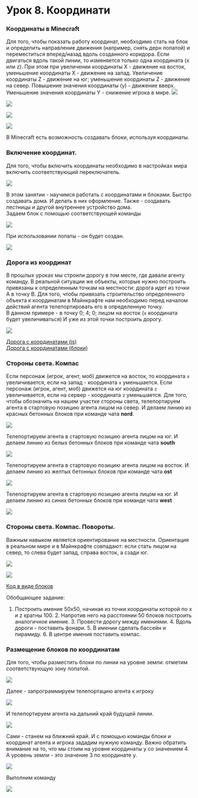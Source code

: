 # Урок 8. Координати

### Координаты в Minecraft

Для того, чтобы показать работу координат, необходимо стать на блок и определить направление движения \(например, снять дерн лопатой\) и переместиться вперед/назад вдоль созданного коридора. Если двигаться вдоль такой линии, то изменяется только одна координата \(x или z\). При этом при увеличении координаты X - движение на восток, уменьшение координаты X - движение на запад. Увеличение координаты Z - движение на юг; уменьшение координаты Z - движение на север. Повышение значения координаты \(y\) - движение вверх. Уменьшение значения координаты Y - снижение игрока в мире. ![](./img/coords1.jpg)  


![](../../.gitbook/assets/image%20%2859%29.png)

![](../../.gitbook/assets/image%20%2826%29.png)

![](../../.gitbook/assets/image%20%2828%29.png)

В Minecraft есть возможность создавать блоки, используя координаты.

### Включение координат.

Для того, чтобы включить координаты необходимо в настройках мира включить соответствующий переключатель. 

![](../../.gitbook/assets/image%20%2827%29.png)

В этом занятии - научимся работать с координатами и блоками. Быстро создавать дома. И делать в них оформление. Также - создавать лестницы и другой внутреннее устройство дома.  
Задаем блок с помощью соответствующей команды

![](../../.gitbook/assets/image%20%289%29.png)

При использовании лопаты - он будет создан.

![](../../.gitbook/assets/image%20%2868%29.png)

### Дорога из координат

В прошлых уроках мы строили дорогу в том месте, где давали агенту команду. В реальной ситуации же объекты, которые нужно построить привязаны к определенным точкам на местности: дорога идет из точки A в точку B. Для того, чтобы привязать строительство определенного объекта к координатам в Майнкрафте нам необходимо перед началом действий агента телепортировать его в определенную точку.  
В данном примере - в точку 0; 4; 0; лицом на восток \(`x` координата будет увеличиваться\) И уже из этой точки построить дорогу.

![](../../.gitbook/assets/image%20%2870%29.png)

[Дорога с координатами \(js\)](https://github.com/mikh-maksi/minecraft-code/blob/main/road_coors.js)  
[Дорога с координатами \(блоки\)](https://makecode.com/_7JtDhfYqXYyc)

### Стороны света. Компас

Если персонаж \(игрок, агент, моб\) движется на восток, то координата `x` увеличивается, если на запад - координата `x` уменьшается. Если персонаж \(игрок, агент, моб\) движется на юг координата `z` увеличивается, если на сервер - координата `z` уменьшается. Для того, чтобы обозначить на нашем участке стороны света, телепортируем агента в стартовую позицию агента лицом на север. И делаем линию из красных бетонных блоков при команде чата **nord**.

![](../../.gitbook/assets/image%20%2840%29.png)

Телепортируем агента в стартовую позицию агента лицом на юг. И делаем линию из белых бетонных блоков при команде чата **south**

![](../../.gitbook/assets/image%20%2865%29.png)

Телепортируем агента в стартовую позицию агента лицом на восток. И делаем линию из желтых бетонных блоков при команде чата **ost**

![](../../.gitbook/assets/image%20%2813%29.png)

Телепортируем агента в стартовую позицию агента лицом на юг. И делаем линию из синих бетонных блоков при команде чата **west**

![](../../.gitbook/assets/image%20%2867%29.png)

### Стороны света. Компас. Повороты.

Важным навыком является ориентирование на местности. Ориентация в реальном мире и в Майнкрафте совпадают: если стать лицом на север, то слева будет запад, справа восток, а сзади юг.

![](../../.gitbook/assets/image%20%2822%29.png)

![](../../.gitbook/assets/image%20%288%29.png)

[Код в виде блоков](https://makecode.com/_9xJegCi1fPzv)

Обобщающее задание:

1. Построить имение 50х50, начиная из точки координаты которой по x и z кратны 100. 2. Напротив него на расстоянии 50 блоков построить аналогичное имение. 3. Провести дорогу между имениями. 4. Вдоль дороги - поставить фонари. 5. В имении сделать бассейн и пирамиду. 6. В центре имения поставить компас.

### Размещение блоков по координатам

Для того, чтобы разместить блоки по линии на уровне земли: отметим соответствующую зону лопатой.

![](../../.gitbook/assets/image%20%2842%29.png)

Далее - запрограммируем телепортацию агента к игроку

![](../../.gitbook/assets/image%20%2861%29.png)

И телепортируем агента на дальний край будущей линии.

![](../../.gitbook/assets/image%20%2845%29.png)

Сами - станем на ближний край. И с помощью команды блоки и координат агента и игрока зададим нужную команду. Важно обратить внимание на то, что мы стоим на уровне координаты y со значением 4. А уровень земли - это значение 3 по координате y.

![](../../.gitbook/assets/image%20%287%29.png)

Выполним команду

![](../../.gitbook/assets/image%20%2855%29.png)

